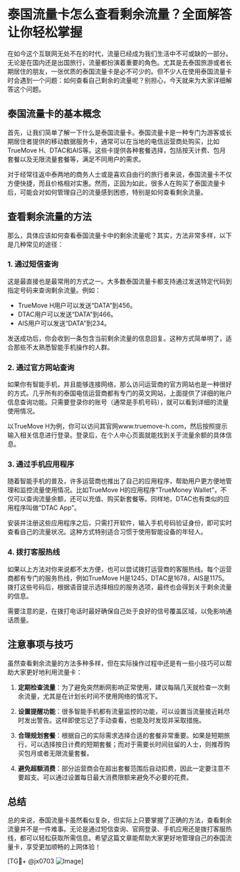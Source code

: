 # 泰国流量卡怎么查看剩余流量？全面解答让你轻松掌握

在如今这个互联网无处不在的时代，流量已经成为我们生活中不可或缺的一部分。无论是在国内还是出国旅行，流量都扮演着重要的角色。尤其是去泰国旅游或者长期居住的朋友，一张优质的泰国流量卡是必不可少的。但不少人在使用泰国流量卡时会遇到一个问题：如何查看自己剩余的流量呢？别担心，今天就来为大家详细解答这个问题。

## 泰国流量卡的基本概念

首先，让我们简单了解一下什么是泰国流量卡。泰国流量卡是一种专门为游客或长期居住者提供的移动数据服务卡，通常可以在当地的电信运营商处购买，比如TrueMove H、DTAC和AIS等。这些卡提供各种套餐选择，包括按天计费、包月套餐以及无限流量套餐等，满足不同用户的需求。

对于经常往返中泰两地的商务人士或是喜欢自由行的旅行者来说，泰国流量卡不仅方便快捷，而且价格相对实惠。然而，正因为如此，很多人在购买了泰国流量卡后，可能会对如何管理自己的流量感到困惑，特别是如何查看剩余流量。

## 查看剩余流量的方法

那么，具体应该如何查看泰国流量卡中的剩余流量呢？其实，方法非常多样，以下是几种常见的途径：

### 1. **通过短信查询**
这是最直接也是最常用的方式之一。大多数泰国流量卡都支持通过发送特定代码到指定号码来查询剩余流量。例如：
- TrueMove H用户可以发送“DATA”到456。
- DTAC用户可以发送“DATA”到466。
- AIS用户可以发送“DATA”到234。

发送成功后，你会收到一条包含当前剩余流量的信息回复。这种方式简单明了，适合那些不太熟悉智能手机操作的人群。

### 2. **通过官方网站查询**
如果你有智能手机，并且能够连接网络，那么访问运营商的官方网站也是一种很好的方式。几乎所有的泰国电信运营商都有专门的英文网站，上面提供了详细的账户信息查询功能。只需要登录你的账号（通常是手机号码），就可以看到详细的流量使用情况。

以TrueMove H为例，你可以访问其官网www.truemove-h.com，然后按照提示输入相关信息进行登录。登录后，在个人中心页面就能找到关于流量余额的具体信息。

### 3. **通过手机应用程序**
随着智能手机的普及，许多运营商也推出了自己的应用程序，帮助用户更方便地管理和监控流量使用情况。比如TrueMove H的应用程序“TrueMoney Wallet”，不仅可以查询流量余额，还可以充值、购买新套餐等。同样地，DTAC也有类似的应用程序叫做“DTAC App”。

安装并注册这些应用程序之后，只需打开软件，输入手机号码验证身份，即可实时查看自己的流量状况。这种方式特别适合习惯于使用智能设备的年轻人。

### 4. **拨打客服热线**
如果以上方法对你来说都不太方便，也可以尝试拨打运营商的客服热线。每个运营商都有专门的服务热线，例如TrueMove H是1245，DTAC是1678，AIS是1175。拨打这些号码后，根据语音提示选择相应的服务选项，最终也会得到关于剩余流量的信息。

需要注意的是，在拨打电话时最好确保自己处于良好的信号覆盖区域，以免影响通话质量。

## 注意事项与技巧

虽然查看剩余流量的方法多种多样，但在实际操作过程中还是有一些小技巧可以帮助大家更好地利用流量卡：

1. **定期检查流量**：为了避免突然断网影响正常使用，建议每隔几天就检查一次剩余流量，尤其是在计划长时间不使用网络的情况下。
   
2. **设置提醒功能**：很多智能手机都有流量监控的功能，可以设置当流量接近耗尽时发出警告。这样即使忘记了手动查看，也能及时发现并采取措施。

3. **合理规划套餐**：根据自己的实际需求选择合适的套餐非常重要。如果是短期旅行，可以选择按日计费的短期套餐；而对于需要长时间驻留的人士，则推荐购买包月或者无限流量套餐。

4. **避免超额消费**：部分运营商会在超出套餐范围后自动扣费，因此一定要注意不要超支。可以通过设置每日最大消费限额来避免不必要的花费。

## 总结

总的来说，泰国流量卡虽然看似复杂，但实际上只要掌握了正确的方法，查看剩余流量并不是一件难事。无论是通过短信查询、官网登录、手机应用还是拨打客服热线，都可以轻松获取所需信息。希望这篇文章能帮助大家更好地管理自己的泰国流量卡，享受更加顺畅的上网体验！

[TG💪+ @jx0703 ![Image](https://github.com/user-attachments/assets/dbca1d08-cadb-493c-b0ec-ad6f7a83f270)]